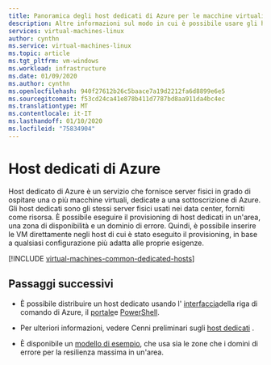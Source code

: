```yaml
---
title: Panoramica degli host dedicati di Azure per le macchine virtuali
description: Altre informazioni sul modo in cui è possibile usare gli host dedicati di Azure per la distribuzione di macchine virtuali.
services: virtual-machines-linux
author: cynthn
ms.service: virtual-machines-linux
ms.topic: article
ms.tgt_pltfrm: vm-windows
ms.workload: infrastructure
ms.date: 01/09/2020
ms.author: cynthn
ms.openlocfilehash: 940f27612b26c5baace7a19d2212fa6d8899e6e5
ms.sourcegitcommit: f53cd24ca41e878b411d7787bd8aa911da4bc4ec
ms.translationtype: MT
ms.contentlocale: it-IT
ms.lasthandoff: 01/10/2020
ms.locfileid: "75834904"
---
```

# <a name="azure-dedicated-hosts"></a>Host dedicati di Azure

Host dedicato di Azure è un servizio che fornisce server fisici in grado di ospitare una o più macchine virtuali, dedicate a una sottoscrizione di Azure. Gli host dedicati sono gli stessi server fisici usati nei data center, forniti come risorsa. È possibile eseguire il provisioning di host dedicati in un'area, una zona di disponibilità e un dominio di errore. Quindi, è possibile inserire le VM direttamente negli host di cui è stato eseguito il provisioning, in base a qualsiasi configurazione più adatta alle proprie esigenze.



[!INCLUDE [virtual-machines-common-dedicated-hosts](../../../includes/virtual-machines-common-dedicated-hosts.md)]


## <a name="next-steps"></a>Passaggi successivi

- È possibile distribuire un host dedicato usando l' [interfaccia](dedicated-hosts-cli.md)della riga di comando di Azure, il [portale](dedicated-hosts-portal.md)e [PowerShell](../windows/dedicated-hosts-powershell.md).

- Per ulteriori informazioni, vedere Cenni preliminari sugli [host dedicati](dedicated-hosts.md) .

- È disponibile un [modello di esempio](https://github.com/Azure/azure-quickstart-templates/blob/master/201-vm-dedicated-hosts/README.md), che usa sia le zone che i domini di errore per la resilienza massima in un'area.